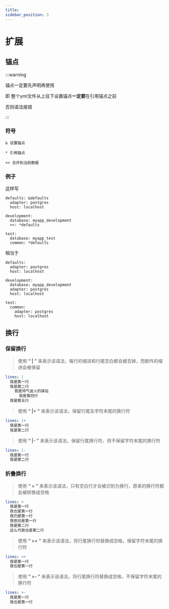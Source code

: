 ```yaml
---
title: 
sidebar_position: 3
---
```


# 扩展

## 锚点

:::warning

锚点一定要先声明再使用

即 整个yml文件从上往下设置锚点**一定要**在引用锚点之前

否则语法报错

:::

### 符号

`& 设置锚点`

`* 引用锚点`

`<< 合并到当前数据`

### 例子

这样写

```
defaults: &defaults
  adapter: postgres
  host: localhost

development:
  database: myapp_development
  <<: *defaults

test:
  database: myapp_test
  common: *defaults
```

相当于
```
defaults:
  adapter: postgres
  host: localhost

development:
  database: myapp_development
  adapter: postgres
  host: localhost

test:
  common:
    adapter: postgres
    host: localhost
```

## 换行

### 保留换行

> 使用 **“ | ”** 来表示该语法，每行的缩进和行尾空白都会被去掉，而额外的缩进会被保留
```YAML
lines: |
  我是第一行
  我是第二行
    我是帅气迷人的驿站
      我是第四行
  我是第五行
```
> 使用 **“ |+ ”** 来表示该语法，保留行尾及字符末尾的换行符
```YAML
lines: |+
  我是第一行
  我是第二行
```

> 使用 **“ |- ”** 来表示该语法，保留行尾换行符，但不保留字符末尾的换行符
```YAML
lines: |-
  我是第一行
  我是第二行
```

### 折叠换行

> 使用 **“ > ”** 来表示该语法，只有空白行才会被识别为换行，原来的换行符都会被转换成空格
```YAML
lines: >
  我是第一行
  我也是第一行
  我仍是第一行
  我依旧是第一行
  我是第二行
  这么巧我也是第二行
```

> 使用 **“ >+ ”** 来表示该语法，将行尾换行符替换成空格，保留字符末尾的换行符
```YAML
lines: >+
  我是第一行
  我也是第一行
```

> 使用 **“ >- ”** 来表示该语法，将行尾换行符替换成空格，不保留字符末尾的换行符
```YAML
lines: >-
  我是第一行
  我也是第一行
```